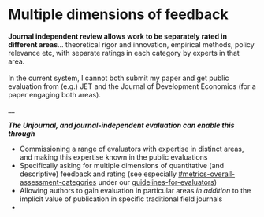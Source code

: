 # Multiple dimensions of feedback

**Journal independent review allows work to be separately rated in different areas**… theoretical rigor and innovation, empirical methods, policy relevance etc, with separate ratings in each category by experts in that area.\
\
In the current system, I cannot both submit my paper and get public evaluation from (e.g.) JET and the Journal of Development Economics (for a paper engaging both areas).

__

_**The Unjournal, and journal-independent evaluation can enable this through**_

* Commissioning a range of evaluators with expertise in distinct areas, and making this expertise  known in the public evaluations
* Specifically asking for multiple dimensions of quantitative (and descriptive) feedback and rating   (see especially [#metrics-overall-assessment-categories](../../policies-projects-evaluation-workflow/policies-evaluation/guidelines-for-evaluators/#metrics-overall-assessment-categories "mention") under our [guidelines-for-evaluators](../../policies-projects-evaluation-workflow/policies-evaluation/guidelines-for-evaluators/ "mention"))
* Allowing authors to gain evaluation in particular areas _in addition_ to the implicit value of publication in specific traditional field journals&#x20;
*
